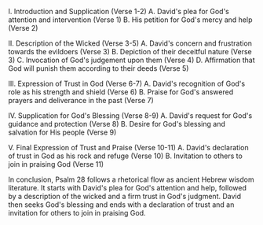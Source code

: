 I. Introduction and Supplication (Verse 1-2)
    A. David's plea for God's attention and intervention (Verse 1)
    B. His petition for God's mercy and help (Verse 2)

II. Description of the Wicked (Verse 3-5)
    A. David's concern and frustration towards the evildoers (Verse 3)
    B. Depiction of their deceitful nature (Verse 3)
    C. Invocation of God's judgement upon them (Verse 4)
    D. Affirmation that God will punish them according to their deeds (Verse 5)

III. Expression of Trust in God (Verse 6-7)
    A. David's recognition of God's role as his strength and shield (Verse 6)
    B. Praise for God's answered prayers and deliverance in the past (Verse 7)

IV. Supplication for God's Blessing (Verse 8-9)
    A. David's request for God's guidance and protection (Verse 8)
    B. Desire for God's blessing and salvation for His people (Verse 9)

V. Final Expression of Trust and Praise (Verse 10-11)
    A. David's declaration of trust in God as his rock and refuge (Verse 10)
    B. Invitation to others to join in praising God (Verse 11)

In conclusion, Psalm 28 follows a rhetorical flow as ancient Hebrew wisdom literature. It starts with David's plea for God's attention and help, followed by a description of the wicked and a firm trust in God's judgment. David then seeks God's blessing and ends with a declaration of trust and an invitation for others to join in praising God.